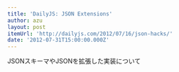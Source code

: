 ```yaml
---
title: 'DailyJS: JSON Extensions'
author: azu
layout: post
itemUrl: 'http://dailyjs.com/2012/07/16/json-hacks/'
date: '2012-07-31T15:00:00.000Z'
---
```

JSONスキーマやJSONを拡張した実装について
